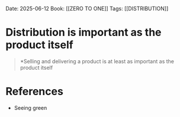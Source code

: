 Date: 2025-06-12
Book: [[ZERO TO ONE]]
Tags: [[DISTRIBUTION]] 

# Distribution is important as the product itself

>*Selling and delivering a product is at least as important as the product itself 
# References 
- Seeing green